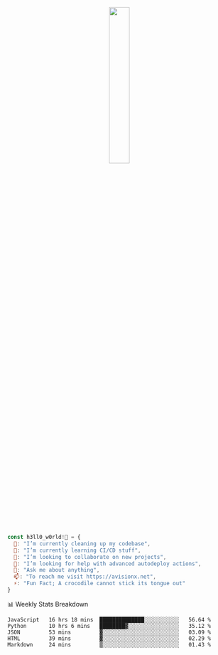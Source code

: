<p align="center"><img src="https://user-images.githubusercontent.com/32339251/93027249-52b66a80-f629-11ea-93d6-82f67bf891cc.png" width="30%" /></p>

```javascript
const h3ll0_w0rld!👋 = {
  🔭: "I’m currently cleaning up my codebase",
  🌱: "I’m currently learning CI/CD stuff",
  👯: "I’m looking to collaborate on new projects",
  🤔: "I’m looking for help with advanced autodeploy actions",
  💬: "Ask me about anything",
  📫: "To reach me visit https://avisionx.net",
  ⚡: "Fun Fact; A crocodile cannot stick its tongue out"
}
```

📊 Weekly Stats Breakdown
<!--START_SECTION:waka-->
```text
JavaScript   16 hrs 18 mins  ██████████████░░░░░░░░░░░   56.64 % 
Python       10 hrs 6 mins   ████████▓░░░░░░░░░░░░░░░░   35.12 % 
JSON         53 mins         ▓░░░░░░░░░░░░░░░░░░░░░░░░   03.09 % 
HTML         39 mins         ▓░░░░░░░░░░░░░░░░░░░░░░░░   02.29 % 
Markdown     24 mins         ▒░░░░░░░░░░░░░░░░░░░░░░░░   01.43 % 
```
<!--END_SECTION:waka-->
